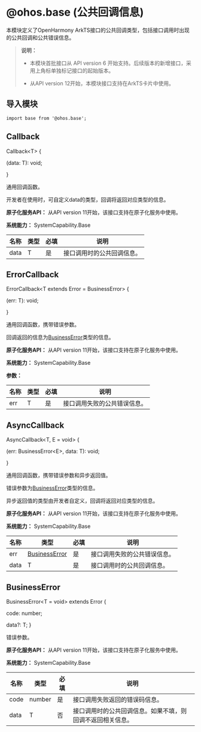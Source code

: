 # @ohos.base (公共回调信息)

本模块定义了OpenHarmony ArkTS接口的公共回调类型，包括接口调用时出现的公共回调和公共错误信息。

> **说明：**
>
> - 本模块首批接口从 API version 6 开始支持。后续版本的新增接口，采用上角标单独标记接口的起始版本。
> 
> - 从API version 12开始，本模块接口支持在ArkTS卡片中使用。

## 导入模块

```
import base from '@ohos.base';
```

## Callback

Callback\<T> {

(data: T): void;

}

通用回调函数。

开发者在使用时，可自定义data的类型，回调将返回对应类型的信息。

**原子化服务API：** 从API version 11开始，该接口支持在原子化服务中使用。

**系统能力：** SystemCapability.Base

| 名称 | 类型 | 必填 | 说明                       |
| ---- | ---- | ---- | -------------------------- |
| data | T    | 是   | 接口调用时的公共回调信息。 |

## ErrorCallback

ErrorCallback\<T extends Error = BusinessError> {

(err: T): void;

}

通用回调函数，携带错误参数。

回调返回的信息为[BusinessError](#businesserror)类型的信息。

**原子化服务API：** 从API version 11开始，该接口支持在原子化服务中使用。

**系统能力：** SystemCapability.Base

**参数：**

| 名称 | 类型 | 必填 | 说明                         |
| ---- | ---- | ---- | ---------------------------- |
| err  | T    | 是   | 接口调用失败的公共错误信息。 |

## AsyncCallback

AsyncCallback\<T, E = void> {

(err: BusinessError\<E>, data: T): void;

}

通用回调函数，携带错误参数和异步返回值。

错误参数为[BusinessError](#businesserror)类型的信息。

异步返回值的类型由开发者自定义，回调将返回对应类型的信息。

**原子化服务API：** 从API version 11开始，该接口支持在原子化服务中使用。

**系统能力：** SystemCapability.Base

| 名称 | 类型                                                         | 必填 | 说明                         |
| ---- | ------------------------------------------------------------ | ---- | ---------------------------- |
| err  | [BusinessError](#businesserror) | 是   | 接口调用失败的公共错误信息。 |
| data | T                                                            | 是   | 接口调用时的公共回调信息。   |

## BusinessError

BusinessError\<T = void> extends Error {

code: number;

data?: T;
}

错误参数。

**原子化服务API：** 从API version 11开始，该接口支持在原子化服务中使用。

**系统能力：** SystemCapability.Base

| 名称 | 类型   | 必填 | 说明                                                       |
| ---- | ------ | ---- | ---------------------------------------------------------- |
| code | number | 是   | 接口调用失败返回的错误码信息。                             |
| data | T      | 否   | 接口调用时的公共回调信息。如果不填，则回调不返回相关信息。 |